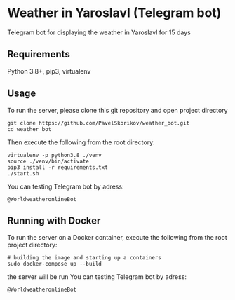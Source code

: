 # Weather in Yaroslavl (Telegram bot)

Telegram bot for displaying the weather in Yaroslavl for 15 days


## Requirements
Python 3.8+, pip3, virtualenv

## Usage
To run the server, please clone this git repository and open project directory
```
git clone https://github.com/PavelSkorikov/weather_bot.git
cd weather_bot
```
Then execute the following from the root directory:
```
virtualenv -p python3.8 ./venv
source ./venv/bin/activate
pip3 install -r requirements.txt
./start.sh
```
You can testing Telegram bot by adress:
```
@WorldweatheronlineBot
```

## Running with Docker
To run the server on a Docker container, 
execute the following from the root project directory:
```
# building the image and starting up a containers
sudo docker-compose up --build
```
the server will be run
You can testing Telegram bot by adress:
```
@WorldweatheronlineBot
```
